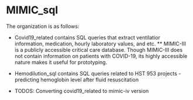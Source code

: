 # MIMIC_sql

The organization is as follows:

* Covid19_related contains SQL queries that extract ventilatior information, medication, hourly laboratory values, and etc. 
** MIMIC-III is a publicly accessible critical care database. Though MIMIC-III does not contain information on patients with COVID-19, its highly accessible nature makes it useful for prototyping.
* Hemodilution_sql contains SQL queries related to HST 953 projects - predicting hemoglobin level after fluid resuscitation

* TODOS: Converting covid19_related to mimic-iv version
